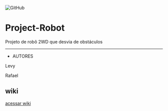 ![GitHub](https://img.shields.io/github/license/rafaasouza/senac-tat?style=for-the-badge)

# Project-Robot
Projeto de robô 2WD que desvia de obstáculos


_____________________________________________

* AUTORES
  
 Levy

Rafael

## wiki
[acessar wiki](https://github.com/rafaasouza/Project-Robot/wiki)
